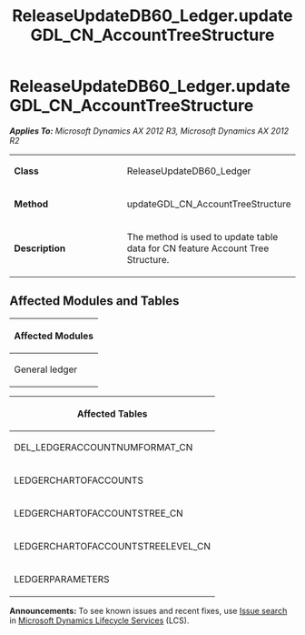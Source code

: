 ﻿---
title: ReleaseUpdateDB60_Ledger.updateGDL_CN_AccountTreeStructure
TOCTitle: ReleaseUpdateDB60_Ledger.updateGDL_CN_AccountTreeStructure
ms:assetid: 09e88a66-dca7-f446-cb89-2e0f0d103e24
ms:mtpsurl: https://msdn.microsoft.com/en-us/library/JJ735602(v=AX.60)
ms:contentKeyID: 49706513
ms.date: 05/18/2015
mtps_version: v=AX.60
---

# ReleaseUpdateDB60\_Ledger.updateGDL\_CN\_AccountTreeStructure 


_**Applies To:** Microsoft Dynamics AX 2012 R3, Microsoft Dynamics AX 2012 R2_

<table>
<colgroup>
<col style="width: 50%" />
<col style="width: 50%" />
</colgroup>
<tbody>
<tr class="odd">
<td><p><strong>Class</strong></p></td>
<td><p>ReleaseUpdateDB60_Ledger</p></td>
</tr>
<tr class="even">
<td><p><strong>Method</strong></p></td>
<td><p>updateGDL_CN_AccountTreeStructure</p></td>
</tr>
<tr class="odd">
<td><p><strong>Description</strong></p></td>
<td><p>The method is used to update table data for CN feature Account Tree Structure.</p></td>
</tr>
</tbody>
</table>


## Affected Modules and Tables

<table>
<colgroup>
<col style="width: 100%" />
</colgroup>
<thead>
<tr class="header">
<th><p>Affected Modules</p></th>
</tr>
</thead>
<tbody>
<tr class="odd">
<td><p>General ledger</p></td>
</tr>
</tbody>
</table>


<table>
<colgroup>
<col style="width: 100%" />
</colgroup>
<thead>
<tr class="header">
<th><p>Affected Tables</p></th>
</tr>
</thead>
<tbody>
<tr class="odd">
<td><p>DEL_LEDGERACCOUNTNUMFORMAT_CN</p></td>
</tr>
<tr class="even">
<td><p>LEDGERCHARTOFACCOUNTS</p></td>
</tr>
<tr class="odd">
<td><p>LEDGERCHARTOFACCOUNTSTREE_CN</p></td>
</tr>
<tr class="even">
<td><p>LEDGERCHARTOFACCOUNTSTREELEVEL_CN</p></td>
</tr>
<tr class="odd">
<td><p>LEDGERPARAMETERS</p></td>
</tr>
</tbody>
</table>

  
**Announcements:** To see known issues and recent fixes, use [Issue search](http://go.microsoft.com/fwlink/?linkid=389258) in [Microsoft Dynamics Lifecycle Services](http://go.microsoft.com/fwlink/?linkid=306505) (LCS).

